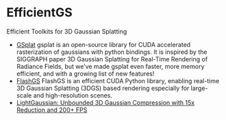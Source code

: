 # EfficientGS
Efficient Toolkits for 3D Gaussian Splatting
+ [GSplat](https://github.com/nerfstudio-project/gsplat)
  gsplat is an open-source library for CUDA accelerated rasterization of gaussians with python bindings. It is inspired by the SIGGRAPH paper 3D Gaussian Splatting for Real-Time   Rendering of Radiance Fields, but we’ve made gsplat even faster, more memory efficient, and with a growing list of new features!
+ [FlashGS](https://github.com/InternLandMark/FlashGS)
  FlashGS is an efficient CUDA Python library, enabling real-time 3D Gaussian Splatting (3DGS) based rendering especially for large-scale and high-resolution scenes.
+ [LightGaussian: Unbounded 3D Gaussian Compression with 15x Reduction and 200+ FPS](https://github.com/VITA-Group/LightGaussian)
  
